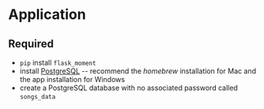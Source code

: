# Application

## Required

* `pip` install `flask_moment`
* install [PostgreSQL](https://www.postgresql.org/) -- recommend the *homebrew* installation for Mac and the app installation for Windows
* create a PostgreSQL database with no associated password called `songs_data`

